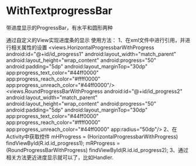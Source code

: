 # WithTextprogressBar
带进度显示的ProgressBar，有水平和圆形两种

通过自定义的View实现进度条的显示
使用方法：
1、在xml文件中进行引用，并进行相关属性的设置
    <views.HorizontalProgressbarWithProgress
            android:id="@+id/id_progress1"
            android:layout_width="match_parent"
            android:layout_height="wrap_content"
            android:progress="50"
            android:padding="5dp"
            android:layout_marginTop="30dp"
            app:progress_text_color="#44ff0000"
            app:progress_reach_color="#ffff0000"
            app:progress_unreach_color="#44ff0000"/>
    <views.RoundProgressBarWithProgress
            android:id="@+id/id_progress2"
            android:layout_width="match_parent"
            android:layout_height="wrap_content"
            android:progress="50"
            android:padding="5dp"
            android:layout_marginTop="30dp"
            app:progress_text_color="#44ff0000"
            app:progress_reach_color="#ffff0000"
            app:progress_unreach_color="#44ff0000"
            app:radius="50dp"/>
2、在Activity中获取控件
    mHProgress = (HorizontalProgressbarWithProgress) findViewById(R.id.id_progress1);
    mRProgress = (RoundProgressBarWithProgress) findViewById(R.id.id_progress2);
3、通过相关方法更近进度显示就可以了，比如Handler.
